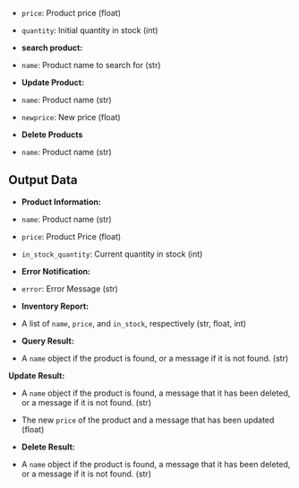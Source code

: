 - `price`: Product price (float)
- `quantity`: Initial quantity in stock (int)

- **search product:**

- `name`: Product name to search for (str)

- **Update Product:**

- `name`: Product name (str)
- `newprice`: New price (float)

- **Delete Products**

- `name`: Product name (str)

## Output Data

- **Product Information:**

- `name`: Product name (str)
- `price`: Product Price (float)
- `in_stock_quantity`: Current quantity in stock (int)

- **Error Notification:**

- `error`: Error Message (str)

- **Inventory Report:**

- A list of `name`, `price`, and `in_stock`, respectively (str, float, int)

- **Query Result:**

- A `name` object if the product is found, or a message if it is not found. (str)

**Update Result:**

- A `name` object if the product is found, a message that it has been deleted, or a message if it is not found. (str)
- The new `price` of the product and a message that has been updated (float)

- **Delete Result:**

- A `name` object if the product is found, a message that it has been deleted, or a message if it is not found. (str)
